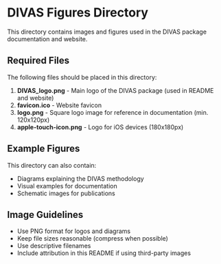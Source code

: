 # DIVAS Figures Directory

This directory contains images and figures used in the DIVAS package documentation and website.

## Required Files

The following files should be placed in this directory:

1. **DIVAS_logo.png** - Main logo of the DIVAS package (used in README and website)
2. **favicon.ico** - Website favicon
3. **logo.png** - Square logo image for reference in documentation (min. 120x120px)
4. **apple-touch-icon.png** - Logo for iOS devices (180x180px)

## Example Figures

This directory can also contain:

- Diagrams explaining the DIVAS methodology
- Visual examples for documentation
- Schematic images for publications

## Image Guidelines

- Use PNG format for logos and diagrams
- Keep file sizes reasonable (compress when possible)
- Use descriptive filenames
- Include attribution in this README if using third-party images

